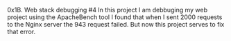 0x1B. Web stack debugging #4 
In this project I am debbuging my web project using the ApacheBench tool
I found that when I sent 2000 requests to the Nginx server the 943 request
failed. But now this project serves to fix that error.

